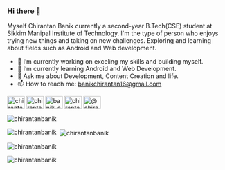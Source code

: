 ### Hi there 👋
Myself Chirantan Banik currently a second-year B.Tech(CSE) student at Sikkim Manipal Institute of Technology. I'm the type of person who enjoys trying new things and taking on new challenges. Exploring and learning about fields such as Android and Web development.

- 🔭 I’m currently working on exceling my skills and building myself.
- 🌱 I’m currently learning Android and Web Development.
- 💬 Ask me about Development, Content Creation and life.
- 📫 How to reach me: 
 [banikchirantan16@gmail.com](Mail%20-%20banikchirantan16@gmail.com) 

<a href="https://twitter.com/chirantan_banik" target="blank"><img align="center" src="https://raw.githubusercontent.com/rahuldkjain/github-profile-readme-generator/master/src/images/icons/Social/twitter.svg" alt="chirantan_banik" height="30" width="40" /></a>
<a href="https://linkedin.com/in/chirantanbanik-3403401a1/" target="blank"><img align="center" src="https://raw.githubusercontent.com/rahuldkjain/github-profile-readme-generator/master/src/images/icons/Social/linked-in-alt.svg" alt="chirantanbanik-3403401a1/" height="30" width="40" /></a>
<a href="https://instagram.com/banik_chirantan" target="blank"><img align="center" src="https://raw.githubusercontent.com/rahuldkjain/github-profile-readme-generator/master/src/images/icons/Social/instagram.svg" alt="banik_chirantan" height="30" width="40" /></a>
<a href="https://dev.to/chirantanbanik" target="blank"><img align="center" src="https://raw.githubusercontent.com/rahuldkjain/github-profile-readme-generator/master/src/images/icons/Social/devto.svg" alt="chirantanbanik" height="30" width="40" /></a>
<a href="https://medium.com/@chirantanbanik" target="blank"><img align="center" src="https://raw.githubusercontent.com/rahuldkjain/github-profile-readme-generator/master/src/images/icons/Social/medium.svg" alt="@chirantanbanik" height="30" width="40" /></a>
</p>


<p align="left"> <img src="https://komarev.com/ghpvc/?username=chirantanbanik&label=Profile%20views&color=0e75b6&style=flat" alt="chirantanbanik" /> </p>
<p><img align="left" src="https://github-readme-stats.vercel.app/api/top-langs?username=chirantanbanik&show_icons=true&locale=en&layout=compact" alt="chirantanbanik" />
<p>&nbsp;<img align="center" src="https://github-readme-stats.vercel.app/api?username=chirantanbanik&show_icons=true&locale=en" alt="chirantanbanik" /></p>
<p><img align="center" src="https://github-readme-streak-stats.herokuapp.com/?user=chirantanbanik&" alt="chirantanbanik" /></p>
<p><img align="center" src="https://activity-graph.herokuapp.com/graph?username=chirantanbanik&theme=github" alt="chirantanbanik" /></p>



